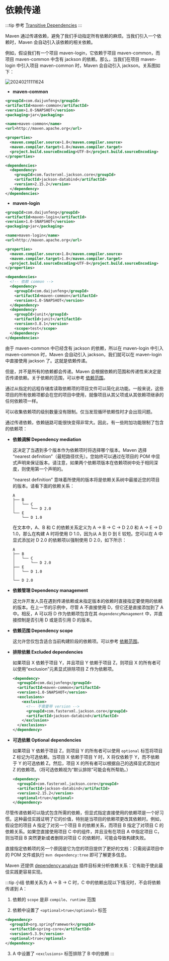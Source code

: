# 依赖传递

:::tip 参考
[Transitive Dependencies](https://maven.apache.org/guides/introduction/introduction-to-dependency-mechanism.html)
:::

Maven 通过传递依赖，避免了我们手动指定所有依赖的麻烦。当我们引入一个依赖时，Maven 会自动引入该依赖的相关依赖。

例如，假设我们有一个项目 maven-login，它依赖于项目 maven-common，而项目 maven-common 中含有 jackson 的依赖。那么，当我们在项目 maven-login 中引入项目 maven-common 时，Maven 会自动引入 jackson。关系图如下：

![20240211111624](https://djfmdresources.oss-cn-hangzhou.aliyuncs.com/athena/2024-02-11/20240211111624.png)

- **maven-common**

```xml
<groupId>com.daijunfeng</groupId>
<artifactId>maven-common</artifactId>
<version>1.0-SNAPSHOT</version>
<packaging>jar</packaging>

<name>maven-common</name>
<url>http://maven.apache.org</url>

<properties>
  <maven.compiler.source>1.8</maven.compiler.source>
  <maven.compiler.target>1.8</maven.compiler.target>
  <project.build.sourceEncoding>UTF-8</project.build.sourceEncoding>
</properties>

<dependencies>
  <dependency>
    <groupId>com.fasterxml.jackson.core</groupId>
    <artifactId>jackson-databind</artifactId>
    <version>2.15.2</version>
  </dependency>
</dependencies>
```

- **maven-login**

```xml
<groupId>com.daijunfeng</groupId>
<artifactId>maven-login</artifactId>
<version>1.0-SNAPSHOT</version>
<packaging>jar</packaging>

<name>maven-login</name>
<url>http://maven.apache.org</url>

<properties>
  <maven.compiler.source>1.8</maven.compiler.source>
  <maven.compiler.target>1.8</maven.compiler.target>
  <project.build.sourceEncoding>UTF-8</project.build.sourceEncoding>
</properties>

<dependencies>
  <!-- 依赖 common -->
  <dependency>
    <groupId>com.daijunfeng</groupId>
    <artifactId>maven-common</artifactId>
    <version>1.0-SNAPSHOT</version>
  </dependency>
  <dependency>
    <groupId>junit</groupId>
    <artifactId>junit</artifactId>
    <version>3.8.1</version>
    <scope>test</scope>
  </dependency>
</dependencies>
```

由于 maven-common 中已经含有 jackson 的依赖，所以在 maven-login 中引入 maven-common 时，Maven 会自动引入 jackson，我们就可以在 maven-login 中直接使用 jackson 了。这就是依赖传递。

但是，并不是所有的依赖都会传递。Maven 会根据依赖的范围和传递性来决定是否传递依赖。关于依赖的范围，可以参考 [依赖范围](./scope.html)。

通过从指定的远程存储库读取依赖项的项目文件可以简化此功能。一般来说，这些项目的所有依赖项都会在您的项目中使用，就像项目从其父项或从其依赖项继承的任何依赖项一样。

可以收集依赖项的级别数量没有限制。仅当发现循环依赖性时才会出现问题。

通过传递依赖，依赖链路可能很快变得非常大。因此，有一些附加功能限制了包含的依赖项：

- **依赖调解 Dependency mediation**

  这决定了当遇到多个版本作为依赖项时将选择哪个版本。Maven 选择 “nearest definition”（最短路径优先）。您始终可以通过在项目的 POM 中显式声明来保证版本。请注意，如果两个依赖项版本在依赖项树中处于相同深度，则使用第一个声明的。

  “nearest definition” 意味着所使用的版本将是依赖关系树中最接近您的项目的版本。请看下面的依赖关系：

  ```plaintext
  A
  ├── B
  │   └── C
  │       └── D 2.0
  └── E
      └── D 1.0
  ```

  在文本中，A、B 和 C 的依赖关系定义为 A -> B -> C -> D 2.0 和 A -> E -> D 1.0，那么在构建 A 时将使用 D 1.0，因为从 A 到 D 到 E 较短。您可以在 A 中显式添加对 D 2.0 的依赖项以强制使用 D 2.0，如下所示：

  ```plaintext
  A
  ├── B
  │   └── C
  │       └── D 2.0
  ├── E
  │   └── D 1.0
  │
  └── D 2.0
  ```

- **依赖管理 Dependency management**

  这允许开发人员在遇到传递依赖或未指定版本的依赖时直接指定要使用的依赖的版本。在上一节的示例中，尽管 A 不直接使用 D，但它还是直接添加到了 A 中。相反，A 可以将 D 作为依赖项包含在其 `dependencyManagement` 中，并直接控制是否引用 D 或是否引用 D 的版本。

- **依赖范围 Dependency scope**

  这允许您仅包含适合当前构建阶段的依赖项。可以参考 [依赖范围](./scope.html)。

- **排除依赖 Excluded dependencies**

  如果项目 X 依赖于项目 Y，并且项目 Y 依赖于项目 Z，则项目 X 的​​所有者可以使用“exclusion”元素显式排除项目 Z 作为依赖项。

  ```xml
  <dependency>
    <groupId>com.daijunfeng</groupId>
    <artifactId>maven-common</artifactId>
    <version>1.0-SNAPSHOT</version>
    <exclusions>
      <exclusion>
        <!-- 不需要带 version -->
        <groupId>com.fasterxml.jackson.core</groupId>
        <artifactId>jackson-databind</artifactId>
      </exclusion>
    </exclusions>
  </dependency>
  ```

- **可选依赖 Optional dependencies**

  如果项目 Y 依赖于项目 Z，则项目 Y 的所有者可以使用 `optional` 标签将项目 Z 标记为可选依赖。当项目 X 依赖于项目 Y 时，X 将仅依赖于 Y，而不依赖于 Y 的可选依赖 Z。然后，项目 X 的​​所有者可以根据自己的选择显式添加对 Z 的依赖项。（将可选依赖视为“默认排除”可能会有所帮助。）

  ```xml
  <dependency>
    <groupId>com.fasterxml.jackson.core</groupId>
    <artifactId>jackson-databind</artifactId>
    <version>2.15.2</version>
    <optional>true</optional>
  </dependency>
  ```

尽管传递依赖可以隐式包含所需的依赖，但显式指定直接使用的依赖项是一个好习惯。这种最佳实践证明了它的价值，特别是当项目的依赖项更改其依赖时。例如，假设您的项目 A 指定了对另一个项目 B 的依赖关系，而项目 B 指定了对项目 C 的依赖关系。如果您直接使用项目 C 中的组件，并且没有在项目 A 中指定项目 C，则当项目 B 突然更新或者删除对项目 C 的依赖时，可能会导致构建失败。

直接指定依赖项的另一个原因是它为您的项目提供了更好的文档：只需阅读项目中的 POM 文件或执行 `mvn dependency:tree` 即可了解更多信息。

Maven 还提供 [dependency:analyze](https://maven.apache.org/plugins/maven-dependency-plugin/analyze-mojo.html) 插件目标来分析依赖关系：它有助于使此最佳实践更容易实现。

:::tip 小结
依赖关系为 A -> B -> C 时，C 中的依赖出现以下情况时，不会将依赖传递到 A：

1. 依赖的 `scope` 是非 `compile`、`runtime` 范围

2. 依赖中设置了 `<optional>true</optional>` 标签
```xml
<dependency>
  <groupId>org.springframework</groupId>
  <artifactId>spring-core</artifactId>
  <version>5.3.9</version>
  <optional>true</optional>
</dependency>
```

3. A 中设置了 `<exclusions>` 标签排除了 B 中的依赖
:::
